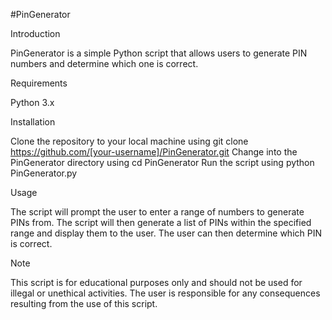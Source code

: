 #PinGenerator

Introduction

PinGenerator is a simple Python script that allows users to generate PIN numbers and determine which one is correct.

Requirements

Python 3.x

Installation

Clone the repository to your local machine using git clone https://github.com/[your-username]/PinGenerator.git
Change into the PinGenerator directory using cd PinGenerator
Run the script using python PinGenerator.py

Usage

The script will prompt the user to enter a range of numbers to generate PINs from.
The script will then generate a list of PINs within the specified range and display them to the user.
The user can then determine which PIN is correct.

Note

This script is for educational purposes only and should not be used for illegal or unethical activities. The user is responsible for any consequences resulting from the use of this script.

